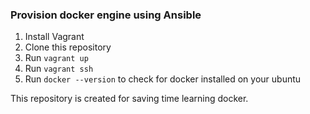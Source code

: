 ### Provision docker engine using Ansible
1. Install Vagrant
2. Clone this repository
3. Run `vagrant up`
4. Run `vagrant ssh`
5. Run `docker --version` to check for docker installed on your ubuntu

This repository is created for saving time learning docker.
